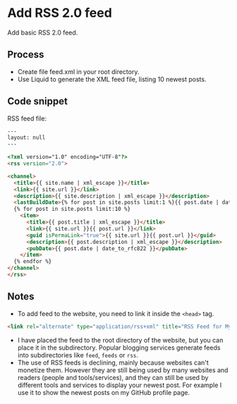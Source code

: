 # Add RSS 2.0 feed

Add basic RSS 2.0 feed.

## Process

- Create file feed.xml in your root directory.
- Use Liquid to generate the XML feed file, listing 10 newest posts.

## Code snippet

RSS feed file:

```HTML
---
layout: null
---

<?xml version="1.0" encoding="UTF-8"?>
<rss version="2.0">

<channel>
  <title>{{ site.name | xml_escape }}</title>
  <link>{{ site.url }}</link>
  <description>{{ site.description | xml_escape }}</description>
  <lastBuildDate>{% for post in site.posts limit:1 %}{{ post.date | date_to_rfc822 }}{% endfor %}</lastBuildDate>
  {% for post in site.posts limit:10 %}
    <item>
      <title>{{ post.title | xml_escape }}</title>
      <link>{{ site.url }}{{ post.url }}</link>
      <guid isPermaLink="true">{{ site.url }}{{ post.url }}</guid>
      <description>{{ post.description | xml_escape }}</description>
      <pubDate>{{ post.date | date_to_rfc822 }}</pubDate>
    </item>
  {% endfor %}
</channel>
</rss>
```

## Notes

- To add feed to the website, you need to link it inside the `<head>` tag.

```HTML
<link rel="alternate" type="application/rss+xml" title="RSS Feed for My Website"  href="feed.xml" />
```

- I have placed the feed to the root directory of the website, but you can place it in the subdirectory. Popular blogging services generate feeds into subdirectories like `feed`, `feeds` or `rss`.
- The use of RSS feeds is declining, mainly because websites can't monetize them. However they are still being used by many websites and readers (people and tools/services), and they can still be used by different tools and services to display your newest post. For example I use it to show the newest posts on my GitHub profile page.
